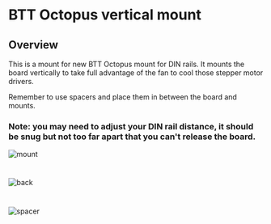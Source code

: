 # BTT Octopus vertical mount

## Overview
This is a mount for new BTT Octopus mount for DIN rails. It mounts the board vertically to take full advantage of the fan to cool those stepper motor drivers.

Remember to use spacers and place them in between the board and mounts.

### Note: you may need to adjust your DIN rail distance, it should be snug but not too far apart that you can't release the board.

![mount](./img/mount.jpg)
#
![back](./img/back.jpg)
#
![spacer](./img/spacer.jpg)
